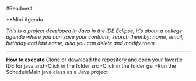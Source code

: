 #Readme#

**Mini Agenda


*This is a project developed in Java in the IDE Eclipse, it's about a college agenda where you can save your contacts, search them by: name, email, birthday and last name, also you can delete and modify them*
___

**How to execute**
Clone or download the repository and open your favortie IDE for java and
-Click in the folder src
  -Click in the folder gui
    -Run the ScheduleMain.java class as a Java project






